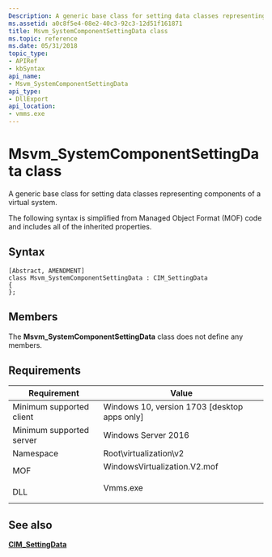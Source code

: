```yaml
---
Description: A generic base class for setting data classes representing components of a virtual system.
ms.assetid: a0c8f5e4-08e2-40c3-92c3-12d51f161871
title: Msvm_SystemComponentSettingData class
ms.topic: reference
ms.date: 05/31/2018
topic_type: 
- APIRef
- kbSyntax
api_name: 
- Msvm_SystemComponentSettingData
api_type: 
- DllExport
api_location: 
- vmms.exe
---
```


# Msvm\_SystemComponentSettingData class

A generic base class for setting data classes representing components of a virtual system.

The following syntax is simplified from Managed Object Format (MOF) code and includes all of the inherited properties.

## Syntax

``` syntax
[Abstract, AMENDMENT]
class Msvm_SystemComponentSettingData : CIM_SettingData
{
};
```

## Members

The **Msvm\_SystemComponentSettingData** class does not define any members.

## Requirements



| Requirement | Value |
|-------------------------------------|---------------------------------------------------------------------------------------------------------|
| Minimum supported client<br/> | Windows 10, version 1703 \[desktop apps only\]<br/>                                               |
| Minimum supported server<br/> | Windows Server 2016<br/>                                                                          |
| Namespace<br/>                | Root\\virtualization\\v2<br/>                                                                     |
| MOF<br/>                      | <dl> <dt>WindowsVirtualization.V2.mof</dt> </dl> |
| DLL<br/>                      | <dl> <dt>Vmms.exe</dt> </dl>                     |



## See also

<dl> <dt>

[**CIM\_SettingData**](cim-settingdata.md)
</dt> </dl>

 

 





